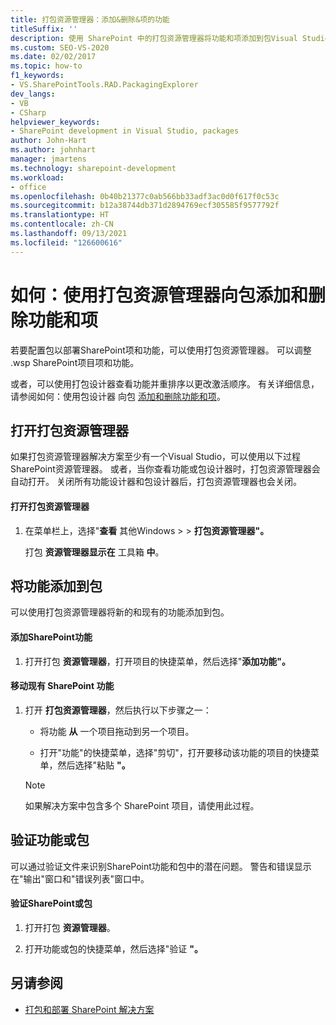 ```yaml
---
title: 打包资源管理器：添加&删除&项的功能
titleSuffix: ''
description: 使用 SharePoint 中的打包资源管理器将功能和项添加到包Visual Studio。
ms.custom: SEO-VS-2020
ms.date: 02/02/2017
ms.topic: how-to
f1_keywords:
- VS.SharePointTools.RAD.PackagingExplorer
dev_langs:
- VB
- CSharp
helpviewer_keywords:
- SharePoint development in Visual Studio, packages
author: John-Hart
ms.author: johnhart
manager: jmartens
ms.technology: sharepoint-development
ms.workload:
- office
ms.openlocfilehash: 0b40b21377c0ab566bb33adf3ac0d0f617f0c53c
ms.sourcegitcommit: b12a38744db371d2894769ecf305585f9577792f
ms.translationtype: HT
ms.contentlocale: zh-CN
ms.lasthandoff: 09/13/2021
ms.locfileid: "126600616"
---
```

# <a name="how-to-add-and-remove-features-and-items-to-a-package-by-using-the-packaging-explorer"></a>如何：使用打包资源管理器向包添加和删除功能和项
  若要配置包以部署SharePoint项和功能，可以使用打包资源管理器。 可以调整 .wsp SharePoint项目项和功能。

 或者，可以使用打包设计器查看功能并重排序以更改激活顺序。 有关详细信息，请参阅如何：使用包设计器 向包 [添加和删除功能和项](../sharepoint/how-to-add-and-remove-features-and-items-to-a-package-by-using-the-package-designer.md)。

## <a name="open-the-packaging-explorer"></a>打开打包资源管理器
 如果打包资源管理器解决方案至少有一个Visual Studio，可以使用以下过程SharePoint资源管理器。 或者，当你查看功能或包设计器时，打包资源管理器会自动打开。 关闭所有功能设计器和包设计器后，打包资源管理器也会关闭。

#### <a name="to-open-the-packaging-explorer"></a>打开打包资源管理器

1. 在菜单栏上，选择"**查看** 其他Windows  >    >  **打包资源管理器"。**

     打包 **资源管理器显示在** 工具箱 **中**。

## <a name="adding-a-feature-to-a-package"></a>将功能添加到包
 可以使用打包资源管理器将新的和现有的功能添加到包。

#### <a name="to-add-a-sharepoint-feature"></a>添加SharePoint功能

1. 打开打包 **资源管理器**，打开项目的快捷菜单，然后选择"**添加功能"。**

#### <a name="to-move-an-existing-sharepoint-feature"></a>移动现有 SharePoint 功能

1. 打开 **打包资源管理器**，然后执行以下步骤之一：

    - 将功能 **从** 一个项目拖动到另一个项目。

    - 打开"功能"的快捷菜单，选择"剪切"，打开要移动该功能的项目的快捷菜单，然后选择"粘贴 **"。**

    > [!NOTE]
    > 如果解决方案中包含多个 SharePoint 项目，请使用此过程。

## <a name="validate-a-feature-or-package"></a>验证功能或包
 可以通过验证文件来识别SharePoint功能和包中的潜在问题。 警告和错误显示在"输出"窗口和"错误列表"窗口中。

#### <a name="to-validate-a-sharepoint-feature-or-package"></a>验证SharePoint或包

1. 打开打包 **资源管理器**。

2. 打开功能或包的快捷菜单，然后选择"验证 **"。**

## <a name="see-also"></a>另请参阅
- [打包和部署 SharePoint 解决方案](../sharepoint/packaging-and-deploying-sharepoint-solutions.md)
